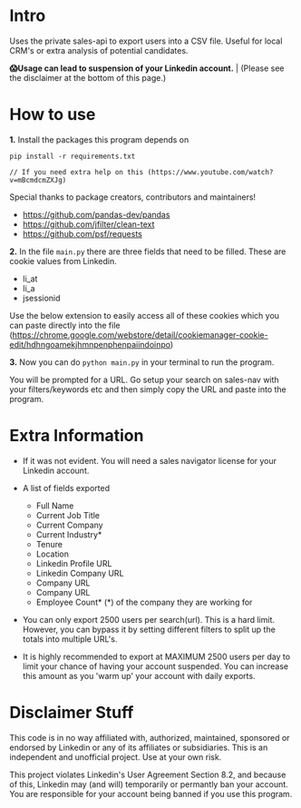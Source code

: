 # Intro
Uses the private sales-api to export users into a CSV file. Useful for local CRM's or extra analysis of potential candidates.

**😱Usage can lead to suspension of your Linkedin account.**  | (Please see the disclaimer at the bottom of this page.)

# How to use

**1.** Install the packages this program depends on

    pip install -r requirements.txt
    
	// If you need extra help on this (https://www.youtube.com/watch?v=mBcmdcmZXJg)

Special thanks to package creators, contributors and maintainers!

 - https://github.com/pandas-dev/pandas
 - https://github.com/jfilter/clean-text 
 - https://github.com/psf/requests


**2.** In the file `main.py` there are three fields that need to be filled. These are cookie values from Linkedin.

 - li_at
 - li_a
 - jsessionid

Use the below extension to easily access all of these cookies which you can paste directly into the file
(https://chrome.google.com/webstore/detail/cookiemanager-cookie-edit/hdhngoamekjhmnpenphenpaiindoinpo)

**3.** Now you can do `python main.py` in your terminal to run the program. 

You will be prompted for a URL. Go setup your search on sales-nav with your filters/keywords etc and then simply copy the URL and paste into the program. 

# Extra Information

 - If it was not evident. You will need a sales navigator license for your Linkedin account.
 - A list of fields exported
	- Full Name
	- Current Job Title
	- Current Company
	- Current Industry*
	- Tenure
	- Location
	- Linkedin Profile URL
	- Linkedin Company URL
	- Company URL
	- Company URL
	- Employee Count*
	(*) of the company they are working for

 - You can only export 2500 users per search(url). This is a hard limit. However, you can bypass it by setting different filters to split up the totals into multiple URL's. 
 - It is highly recommended to export at MAXIMUM 2500 users per day to limit your chance of having your account suspended. You can increase this amount as you 'warm up' your account with daily exports. 

# Disclaimer Stuff

This code is in no way affiliated with, authorized, maintained, sponsored or endorsed by Linkedin or any of its affiliates or subsidiaries. This is an independent and unofficial project. Use at your own risk.

This project violates Linkedin's User Agreement Section 8.2, and because of this, Linkedin may (and will) temporarily or permantly ban your account. You are responsible for your account being banned if you use this program.

 



